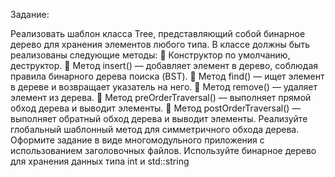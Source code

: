 Задание:

Реализовать шаблон класса Tree, представляющий собой бинарное
дерево для хранения элементов любого типа. В классе должны быть
реализованы следующие методы:
 Конструктор по умолчанию, деструктор.
 Метод insert() — добавляет элемент в дерево, соблюдая правила
бинарного дерева поиска (BST).
 Метод find() — ищет элемент в дереве и возвращает указатель на него.
 Метод remove() — удаляет элемент из дерева.
 Метод preOrderTraversal() — выполняет прямой обход дерева и
выводит элементы.
 Метод postOrderTraversal() — выполняет обратный обход дерева и
выводит элементы.
Реализуйте глобальный шаблонный метод для симметричного обхода
дерева.
Оформите задание в виде многомодульного приложения с
использованием заголовочных файлов.
Используйте бинарное дерево для хранения данных типа int и std::string
